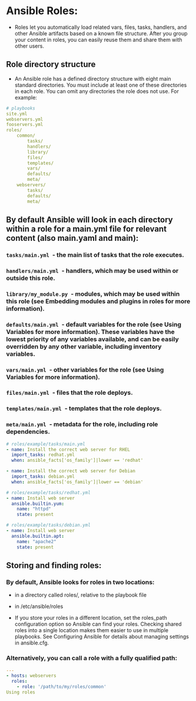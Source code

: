 # Ansible Roles:
* Roles let you automatically load related vars, files, tasks, handlers, and other Ansible artifacts based on a known file structure. After you group your content in roles, you can easily reuse them and share them with other users.

## Role directory structure
* An Ansible role has a defined directory structure with eight main standard directories. You must include at least one of these directories in each role. You can omit any directories the role does not use. For example:
```yml
# playbooks
site.yml
webservers.yml
fooservers.yml
roles/
    common/
        tasks/
        handlers/
        library/
        files/
        templates/
        vars/
        defaults/
        meta/
    webservers/
        tasks/
        defaults/
        meta/
```
## By default Ansible will look in each directory within a role for a main.yml file for relevant content (also main.yaml and main):

### ```tasks/main.yml ```- the main list of tasks that the role executes.

### ```handlers/main.yml ```- handlers, which may be used within or outside this role.

### ```library/my_module.py ```- modules, which may be used within this role (see Embedding modules and plugins in roles for more information).

### ```defaults/main.yml ```- default variables for the role (see Using Variables for more information). These variables have the lowest priority of any variables available, and can be easily overridden by any other variable, including inventory variables.

### ```vars/main.yml ```- other variables for the role (see Using Variables for more information).

### ```files/main.yml ```- files that the role deploys.

### ```templates/main.yml ```- templates that the role deploys.

### ```meta/main.yml ```- metadata for the role, including role dependencies.


```yml 
# roles/example/tasks/main.yml
- name: Install the correct web server for RHEL
  import_tasks: redhat.yml
  when: ansible_facts['os_family']|lower == 'redhat'

- name: Install the correct web server for Debian
  import_tasks: debian.yml
  when: ansible_facts['os_family']|lower == 'debian'

# roles/example/tasks/redhat.yml
- name: Install web server
  ansible.builtin.yum:
    name: "httpd"
    state: present

# roles/example/tasks/debian.yml
- name: Install web server
  ansible.builtin.apt:
    name: "apache2"
    state: present
```

## Storing and finding roles:
### By default, Ansible looks for roles in two locations:

* in a directory called roles/, relative to the playbook file

* in /etc/ansible/roles

* If you store your roles in a different location, set the roles_path configuration option so Ansible can find your roles. Checking shared roles into a single location makes them easier to use in multiple playbooks. See Configuring Ansible for details about managing settings in ansible.cfg.

### Alternatively, you can call a role with a fully qualified path:

```yml
---
- hosts: webservers
  roles:
    - role: '/path/to/my/roles/common'
Using roles
```



